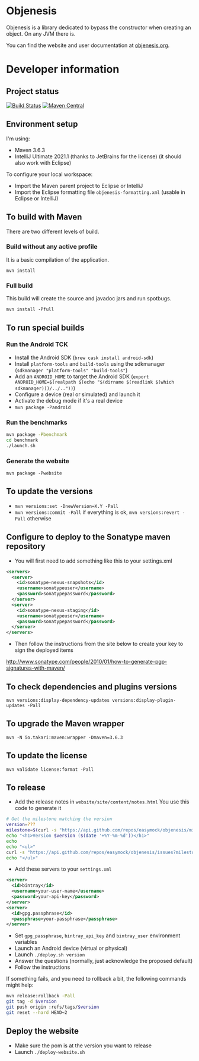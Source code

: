 # Objenesis

Objenesis is a library dedicated to bypass the constructor when creating an object. On any JVM there is.

You can find the website and user documentation at [objenesis.org](http://objenesis.org).

# Developer information

## Project status

[![Build Status](https://travis-ci.org/easymock/objenesis.svg?branch=master)](https://travis-ci.org/easymock/objenesis)
[![Maven Central](https://maven-badges.herokuapp.com/maven-central/org.objenesis/objenesis/badge.svg)](https://maven-badges.herokuapp.com/maven-central/org.objenesis/objenesis)

## Environment setup

I'm using:
- Maven 3.6.3
- IntelliJ Ultimate 2021.1 (thanks to JetBrains for the license) (it should also work with Eclipse)

To configure your local workspace:
- Import the Maven parent project to Eclipse or IntelliJ
- Import the Eclipse formatting file `objenesis-formatting.xml` (usable in Eclipse or IntelliJ)

## To build with Maven

There are two different levels of build.

### Build without any active profile

It is a basic compilation of the application.

`mvn install`

### Full build

This build will create the source and javadoc jars and run spotbugs.

`mvn install -Pfull`

## To run special builds

### Run the Android TCK

- Install the Android SDK (`brew cask install android-sdk`)
- Install `platform-tools` and `build-tools` using the sdkmanager (`sdkmanager "platform-tools" "build-tools"`)
- Add an `ANDROID_HOME` to target the Android SDK (`export ANDROID_HOME=$(realpath $(echo "$(dirname $(readlink $(which sdkmanager)))/../.."))`)
- Configure a device (real or simulated) and launch it
- Activate the debug mode if it's a real device
- `mvn package -Pandroid`

### Run the benchmarks

```bash
mvn package -Pbenchmark
cd benchmark
./launch.sh
```

### Generate the website

`mvn package -Pwebsite`

## To update the versions

- `mvn versions:set -DnewVersion=X.Y -Pall`
- `mvn versions:commit -Pall` if everything is ok, `mvn versions:revert -Pall` otherwise

## Configure to deploy to the Sonatype maven repository

- You will first need to add something like this to your settings.xml
```xml
<servers>
  <server>
    <id>sonatype-nexus-snapshots</id>
    <username>sonatypeuser</username>
    <password>sonatypepassword</password>
  </server>
  <server>
    <id>sonatype-nexus-staging</id>
    <username>sonatypeuser</username>
    <password>sonatypepassword</password>
  </server>
</servers>
```
- Then follow the instructions from the site below to create your key to sign the deployed items

http://www.sonatype.com/people/2010/01/how-to-generate-pgp-signatures-with-maven/

## To check dependencies and plugins versions

`mvn versions:display-dependency-updates versions:display-plugin-updates -Pall`

## To upgrade the Maven wrapper

`mvn -N io.takari:maven:wrapper -Dmaven=3.6.3`

## To update the license

`mvn validate license:format -Pall`

## To release

* Add the release notes in `website/site/content/notes.html` You use this code to generate it

```bash
# Get the milestone matching the version
version=???
milestone=$(curl -s "https://api.github.com/repos/easymock/objenesis/milestones" | jq ".[] | select(.title==\"$version\") | .number")
echo "<h1>Version $version ($(date '+%Y-%m-%d'))</h1>"
echo
echo "<ul>"  
curl -s "https://api.github.com/repos/easymock/objenesis/issues?milestone=${milestone}&state=all" | jq -r '.[] | "  <li>" + .title + " (#" + (.number|tostring) + ")</li>"'
echo "</ul>"
```

* Add these servers to your `settings.xml`

```xml
<server>
  <id>bintray</id>
  <username>your-user-name</username>
  <password>your-api-key</password>
</server>
<server>
  <id>gpg.passphrase</id>
  <passphrase>your-passphrase</passphrase>
</server>
```

* Set `gpg_passphrase`, `bintray_api_key` and `bintray_user` environment variables
* Launch an Android device (virtual or physical) 
* Launch `./deploy.sh version`
* Answer the questions (normally, just acknowledge the proposed default)
* Follow the instructions

If something fails, and you need to rollback a bit, the following commands might help:
```bash
mvn release:rollback -Pall
git tag -d $version
git push origin :refs/tags/$version
git reset --hard HEAD~2
```

## Deploy the website

* Make sure the pom is at the version you want to release
* Launch `./deploy-website.sh`
